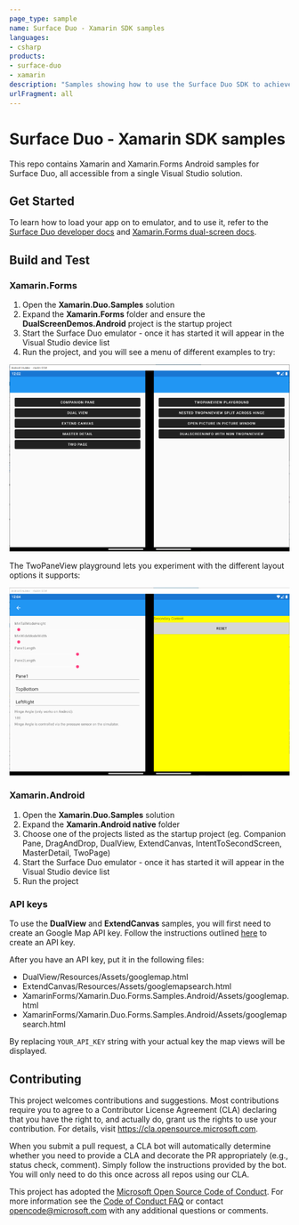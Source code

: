 ```yaml
---
page_type: sample
name: Surface Duo - Xamarin SDK samples
languages:
- csharp
products:
- surface-duo
- xamarin
description: "Samples showing how to use the Surface Duo SDK to achieve dual-screen user interface patterns using Xamarin and Xamarin.Forms."
urlFragment: all
---
```

# Surface Duo - Xamarin SDK samples

This repo contains Xamarin and Xamarin.Forms Android samples for Surface Duo, all accessible from a single Visual Studio solution.

## Get Started

To learn how to load your app on to emulator, and to use it, refer to the [Surface Duo developer docs](https://docs.microsoft.com/dual-screen) and [Xamarin.Forms dual-screen docs](https://docs.microsoft.com/xamarin/xamarin-forms/app-fundamentals/dual-screen/).

## Build and Test

### Xamarin.Forms

1. Open the **Xamarin.Duo.Samples** solution
2. Expand the **Xamarin.Forms** folder and ensure the **DualScreenDemos.Android** project is the startup project
3. Start the Surface Duo emulator - once it has started it will appear in the Visual Studio device list
4. Run the project, and you will see a menu of different examples to try:

  ![Menu of Xamarin.Forms dual-screen demos](Screenshots/xamarin-forms-menu.png)

The TwoPaneView playground lets you experiment with the different layout options it supports:

  ![Menu of Xamarin.Forms TwoPaneView control playground](Screenshots/xamarin-forms-twopaneview.png)

### Xamarin.Android

1. Open the **Xamarin.Duo.Samples** solution
2. Expand the **Xamarin.Android native** folder 
3. Choose one of the projects listed as the startup project (eg. Companion Pane, DragAndDrop, DualView, ExtendCanvas, IntentToSecondScreen, MasterDetail, TwoPage)
4. Start the Surface Duo emulator - once it has started it will appear in the Visual Studio device list
5. Run the project

### API keys

To use the **DualView** and **ExtendCanvas** samples, you will first need to create an Google Map API key. Follow the instructions outlined [here](https://developers.google.com/maps/documentation/javascript/get-api-key) to create an API key.

After you have an API key, put it in the following files:

- DualView/Resources/Assets/googlemap.html
- ExtendCanvas/Resources/Assets/googlemapsearch.html
- XamarinForms/Xamarin.Duo.Forms.Samples.Android/Assets/googlemap.html
- XamarinForms/Xamarin.Duo.Forms.Samples.Android/Assets/googlemapsearch.html

By replacing `YOUR_API_KEY` string with your actual key the map views will be displayed.

## Contributing

This project welcomes contributions and suggestions.  Most contributions require you to agree to a
Contributor License Agreement (CLA) declaring that you have the right to, and actually do, grant us
the rights to use your contribution. For details, visit https://cla.opensource.microsoft.com.

When you submit a pull request, a CLA bot will automatically determine whether you need to provide
a CLA and decorate the PR appropriately (e.g., status check, comment). Simply follow the instructions
provided by the bot. You will only need to do this once across all repos using our CLA.

This project has adopted the [Microsoft Open Source Code of Conduct](https://opensource.microsoft.com/codeofconduct/).
For more information see the [Code of Conduct FAQ](https://opensource.microsoft.com/codeofconduct/faq/) or
contact [opencode@microsoft.com](mailto:opencode@microsoft.com) with any additional questions or comments.
